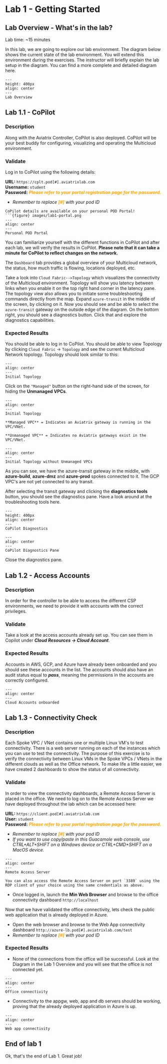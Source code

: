 # Lab 1 - Getting Started

## Lab Overview - What's in the lab?

Lab time: ~15 minutes

In this lab, we are going to explore our lab environment. The diagram below shows the current state of the lab environment. You will extend this environment during the exercises. The instructor will briefly explain the lab setup in the diagram. You can find a more complete and detailed diagram here.

```{figure} images/lab-before2.png
---
height: 400px
align: center
---
Lab Overview
```

## Lab 1.1 - CoPilot

### Description

Along with the Aviatrix Controller, CoPilot is also deployed. CoPilot will be your best buddy for configuring, visualizing and operating the Multicloud environment.

### Validate

Log in to CoPilot using the following details:

**URL:**  ```https://cplt.pod[#].aviatrixlab.com```  
**Username:**  ```student```  
**Password:** <span style="color:orange">***Please refer to your portal registration page for the password.***</span>  

* _Remember to replace <span style="color:orange">**[#]**</span> with your pod ID_

```{note}
CoPilot details are available on your personal POD Portal!
```{figure} images/lab1-portal.png
---
align: center
---
Personal POD Portal
```

You can familiarize yourself with the different functions in CoPilot and after each lab, we will verify the results in CoPilot.
**Please note that it can take a minute for CoPilot to reflect changes on the network.**

The `Dashboard` tab provides a global overview of your Multicloud network, the status, how much traffic is flowing, locations deployed, etc.  

Take a look into `Cloud Fabric-->Topology` which visualizes the connectivity of the Multicloud environment. Topology will show you latency between links when you enable it on the top right hand corner in the latency pane. The topology view also allows you to initiate some troubleshooting commands directly from the map. Expand `azure-transit` in the middle of the screen, by clicking on it. Now you should see and be able to select the `azure-transit` gateway on the outside edge of the diagram. On the bottom right, you should see a diagnostics button. Click that and explore the diagnostics capabilities.

### Expected Results

You should be able to log in to CoPilot. You should be able to view Topology by clicking `Cloud Fabric` -> `Topology` and see the current Multicloud Network topology. Topology should look similar to this:  

```{figure} images/lab1-copilot-topology.png
---
align: center
---
Initial Topology
```

Click on the `"Managed"` button on the right-hand side of the screen, for hiding the **Unmanaged VPCs**.

```{figure} images/lab1-managed.png
---
align: center
---
Initial Topology
```

```{note}
**Managed VPC** = Indicates an Aviatrix gateway is running in the VPC/VNet.

**Unmanaged VPC** = Indicates no Aviatrix gateways exist in the VPC/VNet.
```

```{figure} images/lab1-nounmanagaed.png
---
align: center
---
Initial Topology without Unmanaged VPCs
```

As you can see, we have the azure-transit gateway in the middle, with **azure-build**, **azure-dmz** and **azure-prod** spokes connected to it. The GCP VPC's are not yet connected to any transit.

After selecting the transit gateway and clicking the **diagnostics tools** button, you should see the diagnostics pane. Have a look around at the troubleshooting tools here.

```{figure} images/lab1-copilot-diagnostics.png
---
height: 400px
align: center
---
CoPilot Diagnostics
```

```{figure} images/lab1-copilot-diagnostics-pane.png
---
align: center
---
CoPilot Diagnostics Pane
```

Close the diagnostics pane.

## Lab 1.2 - Access Accounts

### Description

In order for the controller to be able to access the different CSP environments, we need to provide it with accounts with the correct privileges.

### Validate

Take a look at the access accounts already set up. You can see them in Copilot under **_Cloud Resources -> Cloud Account_**.

### Expected Results

Accounts in AWS, GCP, and Azure have already been onboarded and you should see these accounts in the list. The accounts should also have an audit status equal to **_pass_**, meaning the permissions in the accounts are correctly configured.

```{figure} images/lab1-accounts.png
---
align: center
---
Cloud Accounts onboarded
```

## Lab 1.3 - Connectivity Check

### Description

Each Spoke VPC / VNet contains one or multiple Linux VM's to test connectivity. There is a web server running on each of the instances which you can use to test the connectivity. The purpose of this exercise is to verify the connectivity between Linux VMs in the Spoke VPCs / VNets in the different clouds as well as the Office network. To make life a little easier, we have created 2 dashboards to show the status of all connectivity.

### Validate

In order to view the connectivity dashboards, a Remote Access Server is placed in the office.  We need to log on to the Remote Access Server we have deployed throughout the lab which can be accessed here:

**URL:** ```https://client.pod[#].aviatrixlab.com```  
**User:** ```student```  
**Password:** <span style="color:orange">***Please refer to your portal registration page for the password.***</span>  

* _Remember to replace <span style="color:orange">**[#]**</span> with your pod ID_
* _If you want to use copy/paste in this Guacamole web console, use CTRL+ALT+SHIFT on a Windows device or CTRL+CMD+SHIFT on a MacOS device._

```{figure} images/lab1-remote-access.png
---
align: center
---
Remote Access Server
```

```{note}
You can also access the Remote Access Server on port `3389` using the RDP client of your choice using the same credentials as above.
```

* Once logged in, launch the **Min Web Browser** and browse to the office connectivity dashboard ```http://localhost```

Now that we have validated the office connectivity, lets check the public web application that is already deployed in Azure.

* Open the web browser and browse to the Web App connectivity dashboard ```http://azure-lb.pod[#].aviatrixlab.com/test```
* _Remember to replace <span style="color:orange">**[#]**</span> with your pod ID_

### Expected Results

* None of the connections from the office will be successful. Look at the Diagram in the Lab 1 Overview and you will see that the office is not connected yet.

```{figure} images/lab1-connectivity-from-office.png
---
align: center
---
Office connectivity
```

* Connectivity to the appgw, web, app and db servers should be working, proving that the already deployed application in Azure is up.

```{figure} images/lab1-connectivity-3tier-app.png
---
align: center
---
Web app connectivity
```

## End of lab 1

Ok, that's the end of Lab 1. Great job!
